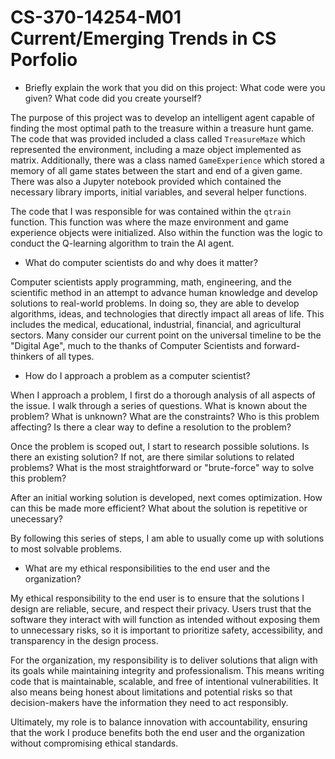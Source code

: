 # CS-370-14254-M01 Current/Emerging Trends in CS Porfolio

- Briefly explain the work that you did on this project: What code were you given? What code did you create yourself?

The purpose of this project was to develop an intelligent agent capable of finding the most
optimal path to the treasure within a treasure hunt game.
The code that was provided included a class called `TreasureMaze` which represented the environment, including a maze object implemented as matrix.
Additionally, there was a class named `GameExperience` which stored a memory of all game states between the start and end of a given game.
There was also a Jupyter notebook provided which contained the necessary library imports, initial variables, and several helper functions.

The code that I was responsible for was contained within the `qtrain` function. This function was where the maze environment and game experience
objects were initialized. Also within the function was the logic to conduct the Q-learning algorithm to train the AI agent.

- What do computer scientists do and why does it matter?

Computer scientists apply programming, math, engineering, and the scientific method in an attempt to advance human knowledge and develop solutions to real-world problems.
In doing so, they are able to develop algorithms, ideas, and technologies that directly impact all areas of life. This includes the medical, educational, industrial, financial, and agricultural sectors.
Many consider our current point on the universal timeline to be the "Digital Age", much to the thanks of Computer Scientists and forward-thinkers of all types.

- How do I approach a problem as a computer scientist?

When I approach a problem, I first do a thorough analysis of all aspects of the issue. I walk through a series of questions.
What is known about the problem? What is unknown? What are the constraints? Who is this problem affecting? Is there a clear way to define a resolution to the problem?

Once the problem is scoped out, I start to research possible solutions. Is there an existing solution? If not, are there similar solutions to related problems?
What is the most straightforward or "brute-force" way to solve this problem?

After an initial working solution is developed, next comes optimization. How can this be made more efficient? What about the solution is repetitive or unecessary?

By following this series of steps, I am able to usually come up with solutions to most solvable problems.

- What are my ethical responsibilities to the end user and the organization?

My ethical responsibility to the end user is to ensure that the solutions I design are reliable, secure, and respect their privacy. Users trust that the software they interact with will function as intended without exposing them to unnecessary risks, so it is important to prioritize safety, accessibility, and transparency in the design process.

For the organization, my responsibility is to deliver solutions that align with its goals while maintaining integrity and professionalism. This means writing code that is maintainable, scalable, and free of intentional vulnerabilities. It also means being honest about limitations and potential risks so that decision-makers have the information they need to act responsibly.

Ultimately, my role is to balance innovation with accountability, ensuring that the work I produce benefits both the end user and the organization without compromising ethical standards.
